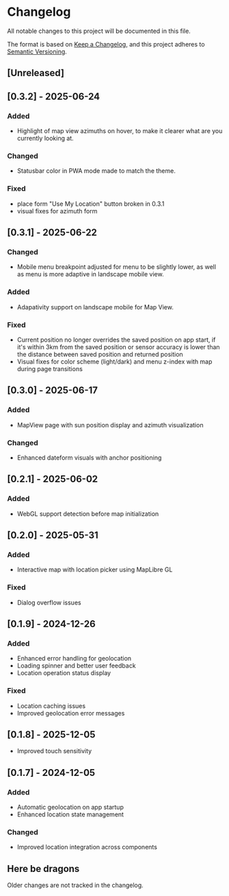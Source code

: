 # Changelog

All notable changes to this project will be documented in this file.

The format is based on [Keep a Changelog](https://keepachangelog.com/en/1.1.0/),
and this project adheres to [Semantic Versioning](https://semver.org/spec/v2.0.0.html).

## [Unreleased]

## [0.3.2] - 2025-06-24

### Added

- Highlight of map view azimuths on hover, to make it clearer what are you
  currently looking at.

### Changed

- Statusbar color in PWA mode made to match the theme.

### Fixed

- place form "Use My Location" button broken in 0.3.1
- visual fixes for azimuth form

## [0.3.1] - 2025-06-22

### Changed

- Mobile menu breakpoint adjusted for menu to be slightly lower, as well as menu
  is more adaptive in landscape mobile view.

### Added

- Adapativity support on landscape mobile for Map View.

### Fixed

- Current position no longer overrides the saved position on app start, if it's
  within 3km from the saved position or sensor accuracy is lower than the
  distance between saved position and returned position
- Visual fixes for color scheme (light/dark) and menu z-index with map during
  page transitions

## [0.3.0] - 2025-06-17

### Added

- MapView page with sun position display and azimuth visualization

### Changed

- Enhanced dateform visuals with anchor positioning

## [0.2.1] - 2025-06-02

### Added

- WebGL support detection before map initialization

## [0.2.0] - 2025-05-31

### Added

- Interactive map with location picker using MapLibre GL

### Fixed

- Dialog overflow issues

## [0.1.9] - 2024-12-26

### Added

- Enhanced error handling for geolocation
- Loading spinner and better user feedback
- Location operation status display

### Fixed

- Location caching issues
- Improved geolocation error messages

## [0.1.8] - 2025-12-05

- Improved touch sensitivity

## [0.1.7] - 2024-12-05

### Added

- Automatic geolocation on app startup
- Enhanced location state management

### Changed

- Improved location integration across components

## Here be dragons

Older changes are not tracked in the changelog.
